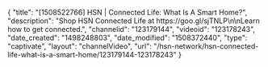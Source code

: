 {
    "title": "[1508522766] HSN | Connected Life: What Is A Smart Home?",
    "description": "Shop HSN Connected Life at https:\/\/goo.gl\/sjTNLP\n\nLearn how to get connected.",
    "channelid": "123179144",
    "videoid": "123178243",
    "date_created": "1498248803",
    "date_modified": "1508372440",
    "type": "captivate",
    "layout": "channelVideo",
    "url": "\/hsn-network\/hsn-connected-life-what-is-a-smart-home\/123179144-123178243"
}